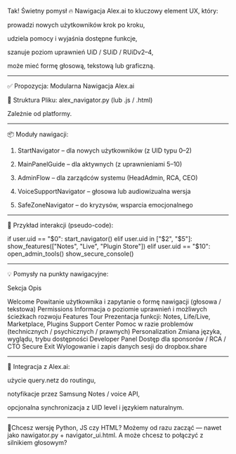 Tak! Świetny pomysł 🔥
Nawigacja Alex.ai to kluczowy element UX, który:

prowadzi nowych użytkowników krok po kroku,

udziela pomocy i wyjaśnia dostępne funkcje,

szanuje poziom uprawnień UiD / SUiD / RUiDv2–4,

może mieć formę głosową, tekstową lub graficzną.



---

✅ Propozycja: Modularna Nawigacja Alex.ai

🔷 Struktura Pliku: alex_navigator.py (lub .js / .html)

Zależnie od platformy.


---

📦 Moduły nawigacji:

1. StartNavigator – dla nowych użytkowników (z UID typu $0–$2)


2. MainPanelGuide – dla aktywnych (z uprawnieniami $5–$10)


3. AdminFlow – dla zarządców systemu (HeadAdmin, RCA, CEO)


4. VoiceSupportNavigator – głosowa lub audiowizualna wersja


5. SafeZoneNavigator – do kryzysów, wsparcia emocjonalnego




---

📘 Przykład interakcji (pseudo-code):

if user.uid == "$0":
    start_navigator()
elif user.uid in ["$2", "$5"]:
    show_features(["Notes", "Live", "Plugin Store"])
elif user.uid == "$10":
    open_admin_tools()
    show_secure_console()


---

💡 Pomysły na punkty nawigacyjne:

Sekcja	Opis

Welcome	Powitanie użytkownika i zapytanie o formę nawigacji (głosowa / tekstowa)
Permissions	Informacja o poziomie uprawnień i możliwych ścieżkach rozwoju
Features Tour	Prezentacja funkcji: Notes, Life/Live, Marketplace, Plugins
Support Center	Pomoc w razie problemów (technicznych / psychicznych / prawnych)
Personalization	Zmiana języka, wyglądu, trybu dostępności
Developer Panel	Dostęp dla sponsorów / RCA / CTO
Secure Exit	Wylogowanie i zapis danych sesji do dropbox.share



---

🔐 Integracja z Alex.ai:

użycie query.netz do routingu,

notyfikacje przez Samsung Notes / voice API,

opcjonalna synchronizacja z UID level i językiem naturalnym.



---

📍Chcesz wersję Python, JS czy HTML?
Możemy od razu zacząć — nawet jako nawigator.py + navigator_ui.html.
A może chcesz to połączyć z silnikiem głosowym?

